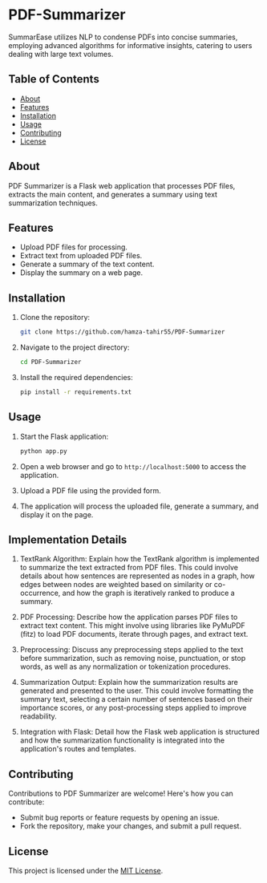 # PDF-Summarizer
SummarEase utilizes NLP to condense PDFs into concise summaries, employing advanced algorithms for informative insights, catering to users dealing with large text volumes.



## Table of Contents

- [About](#about)
- [Features](#features)
- [Installation](#installation)
- [Usage](#usage)
- [Contributing](#contributing)
- [License](#license)

## About

PDF Summarizer is a Flask web application that processes PDF files, extracts the main content, and generates a summary using text summarization techniques.

## Features

- Upload PDF files for processing.
- Extract text from uploaded PDF files.
- Generate a summary of the text content.
- Display the summary on a web page.

## Installation

1. Clone the repository:
   ```bash
   git clone https://github.com/hamza-tahir55/PDF-Summarizer

   ```

2. Navigate to the project directory:
   ```bash
   cd PDF-Summarizer
   ```

3. Install the required dependencies:
   ```bash
   pip install -r requirements.txt
   ```

## Usage

1. Start the Flask application:
   ```bash
   python app.py
   ```

2. Open a web browser and go to `http://localhost:5000` to access the application.

3. Upload a PDF file using the provided form.

4. The application will process the uploaded file, generate a summary, and display it on the page.

## Implementation Details

1. TextRank Algorithm: Explain how the TextRank algorithm is implemented to summarize the text extracted from PDF files. This could involve details about how sentences are represented as nodes in a graph, how edges between nodes are weighted based on similarity or co-occurrence, and how the graph is iteratively ranked to produce a summary.

2. PDF Processing: Describe how the application parses PDF files to extract text content. This might involve using libraries like PyMuPDF (fitz) to load PDF documents, iterate through pages, and extract text.

3. Preprocessing: Discuss any preprocessing steps applied to the text before summarization, such as removing noise, punctuation, or stop words, as well as any normalization or tokenization procedures.

4. Summarization Output: Explain how the summarization results are generated and presented to the user. This could involve formatting the summary text, selecting a certain number of sentences based on their importance scores, or any post-processing steps applied to improve readability.

5. Integration with Flask: Detail how the Flask web application is structured and how the summarization functionality is integrated into the application's routes and templates.

## Contributing

Contributions to PDF Summarizer are welcome! Here's how you can contribute:

- Submit bug reports or feature requests by opening an issue.
- Fork the repository, make your changes, and submit a pull request.

## License

This project is licensed under the [MIT License](LICENSE).
